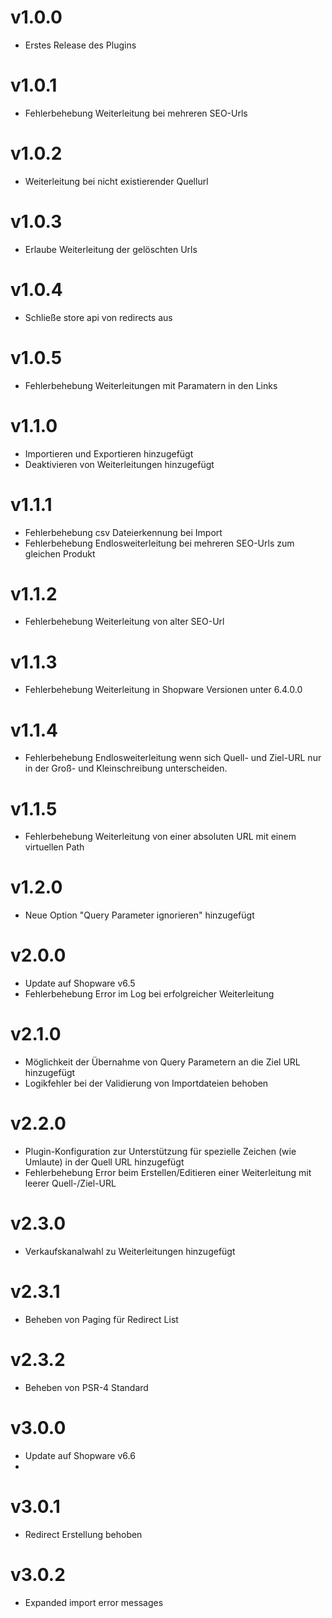 # v1.0.0

- Erstes Release des Plugins

# v1.0.1

- Fehlerbehebung Weiterleitung bei mehreren SEO-Urls

# v1.0.2

- Weiterleitung bei nicht existierender Quellurl

# v1.0.3

- Erlaube Weiterleitung der gelöschten Urls

# v1.0.4

- Schließe store api von redirects aus

# v1.0.5

- Fehlerbehebung Weiterleitungen mit Paramatern in den Links

# v1.1.0

- Importieren und Exportieren hinzugefügt
- Deaktivieren von Weiterleitungen hinzugefügt

# v1.1.1

- Fehlerbehebung csv Dateierkennung bei Import
- Fehlerbehebung Endlosweiterleitung bei mehreren SEO-Urls zum gleichen Produkt

# v1.1.2

- Fehlerbehebung Weiterleitung von alter SEO-Url

# v1.1.3

- Fehlerbehebung Weiterleitung in Shopware Versionen unter 6.4.0.0

# v1.1.4

- Fehlerbehebung Endlosweiterleitung wenn sich Quell- und Ziel-URL nur in der Groß- und Kleinschreibung unterscheiden.

# v1.1.5

- Fehlerbehebung Weiterleitung von einer absoluten URL mit einem virtuellen Path

# v1.2.0

- Neue Option "Query Parameter ignorieren" hinzugefügt

# v2.0.0

- Update auf Shopware v6.5
- Fehlerbehebung Error im Log bei erfolgreicher Weiterleitung

# v2.1.0

- Möglichkeit der Übernahme von Query Parametern an die Ziel URL hinzugefügt
- Logikfehler bei der Validierung von Importdateien behoben

# v2.2.0

- Plugin-Konfiguration zur Unterstützung für spezielle Zeichen (wie Umlaute) in der Quell URL hinzugefügt
- Fehlerbehebung Error beim Erstellen/Editieren einer Weiterleitung mit leerer Quell-/Ziel-URL

# v2.3.0

- Verkaufskanalwahl zu Weiterleitungen hinzugefügt

# v2.3.1

- Beheben von Paging für Redirect List

# v2.3.2

- Beheben von PSR-4 Standard 

# v3.0.0

- Update auf Shopware v6.6
- 
# v3.0.1

- Redirect Erstellung behoben

# v3.0.2

- Expanded import error messages